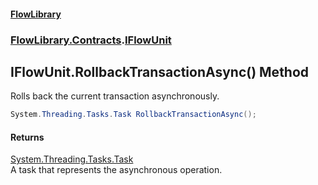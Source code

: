 #### [FlowLibrary](FlowLibrary.md 'FlowLibrary')
### [FlowLibrary.Contracts](FlowLibrary.Contracts.md 'FlowLibrary.Contracts').[IFlowUnit](IFlowUnit.md 'FlowLibrary.Contracts.IFlowUnit')

## IFlowUnit.RollbackTransactionAsync() Method

Rolls back the current transaction asynchronously.

```csharp
System.Threading.Tasks.Task RollbackTransactionAsync();
```

#### Returns
[System.Threading.Tasks.Task](https://docs.microsoft.com/en-us/dotnet/api/System.Threading.Tasks.Task 'System.Threading.Tasks.Task')  
A task that represents the asynchronous operation.